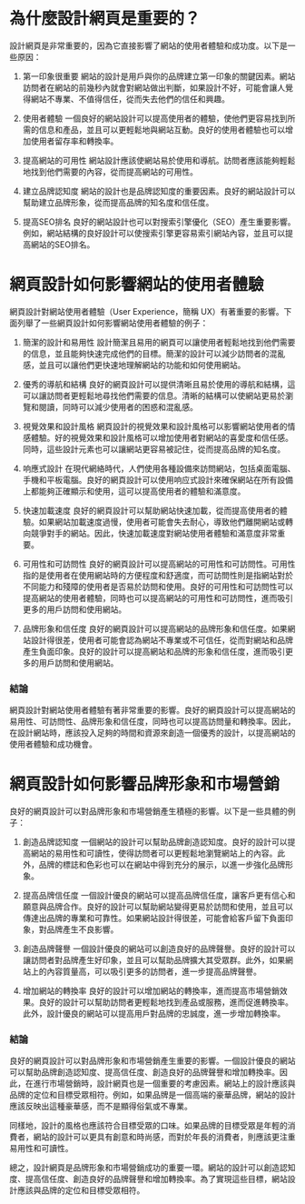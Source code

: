 # 為什麼設計網頁是重要的？

設計網頁是非常重要的，因為它直接影響了網站的使用者體驗和成功度。以下是一些原因：

1. 第一印象很重要
網站的設計是用戶與你的品牌建立第一印象的關鍵因素。網站訪問者在網站的前幾秒內就會對網站做出判斷，如果設計不好，可能會讓人覺得網站不專業、不值得信任，從而失去他們的信任和興趣。

2. 使用者體驗
一個良好的網站設計可以提高使用者的體驗，使他們更容易找到所需的信息和產品，並且可以更輕鬆地與網站互動。良好的使用者體驗也可以增加使用者留存率和轉換率。

3. 提高網站的可用性
網站設計應該使網站易於使用和導航。訪問者應該能夠輕鬆地找到他們需要的內容，從而提高網站的可用性。

4. 建立品牌認知度
網站的設計也是品牌認知度的重要因素。良好的網站設計可以幫助建立品牌形象，從而提高品牌的知名度和信任度。

5. 提高SEO排名
良好的網站設計也可以對搜索引擎優化（SEO）產生重要影響。例如，網站結構的良好設計可以使搜索引擎更容易索引網站內容，並且可以提高網站的SEO排名。

# 網頁設計如何影響網站的使用者體驗

網頁設計對網站使用者體驗（User Experience，簡稱 UX）有著重要的影響。下面列舉了一些網頁設計如何影響網站使用者體驗的例子：

1. 簡潔的設計和易用性
設計簡潔且易用的網頁可以讓使用者輕鬆地找到他們需要的信息，並且能夠快速完成他們的目標。簡潔的設計可以減少訪問者的混亂感，並且可以讓他們更快速地理解網站的功能和如何使用網站。

2. 優秀的導航和結構
良好的網頁設計可以提供清晰且易於使用的導航和結構，這可以讓訪問者更輕鬆地尋找他們需要的信息。清晰的結構可以使網站更易於瀏覽和閱讀，同時可以減少使用者的困惑和混亂感。

3. 視覺效果和設計風格
網頁設計的視覺效果和設計風格可以影響網站使用者的情感體驗。好的視覺效果和設計風格可以增加使用者對網站的喜愛度和信任感。同時，這些設計元素也可以讓網站更容易被記住，從而提高品牌的知名度。

4. 响應式設計
在現代網絡時代，人們使用各種設備來訪問網站，包括桌面電腦、手機和平板電腦。良好的網頁設計可以使用响应式設計來確保網站在所有設備上都能夠正確顯示和使用，這可以提高使用者的體驗和滿意度。

5. 快速加載速度
良好的網頁設計可以幫助網站快速加載，從而提高使用者的體驗。如果網站加載速度過慢，使用者可能會失去耐心，導致他們離開網站或轉向競爭對手的網站。因此，快速加載速度對網站使用者體驗和滿意度非常重要。

6. 可用性和可訪問性
良好的網頁設計可以提高網站的可用性和可訪問性。可用性指的是使用者在使用網站時的方便程度和舒適度，而可訪問性則是指網站對於不同能力和殘障的使用者是否易於訪問和使用。良好的可用性和可訪問性可以提高網站的使用者體驗，同時也可以提高網站的可用性和可訪問性，進而吸引更多的用戶訪問和使用網站。

7. 品牌形象和信任度
良好的網頁設計可以提高網站的品牌形象和信任度。如果網站設計得很差，使用者可能會認為網站不專業或不可信任，從而對網站和品牌產生負面印象。良好的設計可以提高網站和品牌的形象和信任度，進而吸引更多的用戶訪問和使用網站。

### 結論
網頁設計對網站使用者體驗有著非常重要的影響。良好的網頁設計可以提高網站的易用性、可訪問性、品牌形象和信任度，同時也可以提高訪問量和轉換率。因此，在設計網站時，應該投入足夠的時間和資源來創造一個優秀的設計，以提高網站的使用者體驗和成功機會。

# 網頁設計如何影響品牌形象和市場營銷

良好的網頁設計可以對品牌形象和市場營銷產生積極的影響。以下是一些具體的例子：

1. 創造品牌認知度
一個網站的設計可以幫助品牌創造認知度。良好的設計可以提高網站的易用性和可讀性，使得訪問者可以更輕鬆地瀏覽網站上的內容。此外，品牌的標誌和色彩也可以在網站中得到充分的展示，以進一步強化品牌形象。

2. 提高品牌信任度
一個設計優良的網站可以提高品牌信任度，讓客戶更有信心和願意與品牌合作。良好的設計可以幫助網站變得更易於訪問和使用，並且可以傳達出品牌的專業和可靠性。如果網站設計得很差，可能會給客戶留下負面印象，對品牌產生不良影響。

3. 創造品牌聲譽
一個設計優良的網站可以創造良好的品牌聲譽。良好的設計可以讓訪問者對品牌產生好印象，並且可以幫助品牌擴大其受眾群。此外，如果網站上的內容質量高，可以吸引更多的訪問者，進一步提高品牌聲譽。

4. 增加網站的轉換率
良好的設計可以增加網站的轉換率，進而提高市場營銷效果。良好的設計可以幫助訪問者更輕鬆地找到產品或服務，進而促進轉換率。此外，設計優良的網站可以提高用戶對品牌的忠誠度，進一步增加轉換率。

### 結論
良好的網頁設計可以對品牌形象和市場營銷產生重要的影響。一個設計優良的網站可以幫助品牌創造認知度、提高信任度、創造良好的品牌聲譽和增加轉換率。因此，在進行市場營銷時，設計網頁也是一個重要的考慮因素。網站上的設計應該與品牌的定位和目標受眾相符。例如，如果品牌是一個高端的豪華品牌，網站的設計應該反映出這種豪華感，而不是顯得俗氣或不專業。

同樣地，設計的風格也應該符合目標受眾的口味。如果品牌的目標受眾是年輕的消費者，網站的設計可以更具有創意和時尚感，而對於年長的消費者，則應該更注重易用性和可讀性。

總之，設計網頁是品牌形象和市場營銷成功的重要一環。網站的設計可以創造認知度、提高信任度、創造良好的品牌聲譽和增加轉換率。為了實現這些目標，網站設計應該與品牌的定位和目標受眾相符。